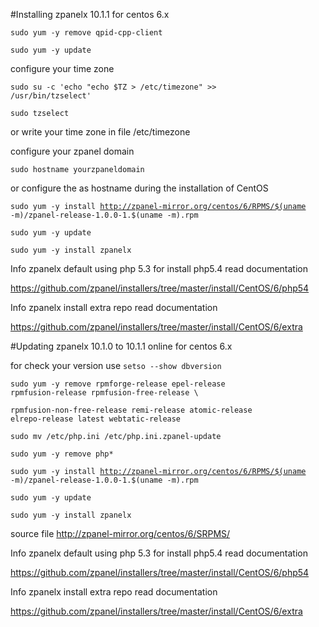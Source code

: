 #Installing zpanelx 10.1.1 for centos 6.x

<code>sudo yum -y remove qpid-cpp-client</code>

<code>sudo yum -y update</code>

configure your time zone

<code>sudo su -c 'echo "echo \$TZ > /etc/timezone" >> /usr/bin/tzselect'</code>

<code>sudo tzselect</code>

or write your time zone in file /etc/timezone

configure your zpanel domain

<code>sudo hostname yourzpaneldomain</code>


or configure the as hostname during the installation of CentOS


<code>sudo yum -y install http://zpanel-mirror.org/centos/6/RPMS/$(uname -m)/zpanel-release-1.0.0-1.$(uname -m).rpm</code>

<code>sudo yum -y update</code>

<code>sudo yum -y install zpanelx</code>

Info zpanelx default using php 5.3 for install php5.4 read documentation 

https://github.com/zpanel/installers/tree/master/install/CentOS/6/php54

Info zpanelx install extra repo read documentation 

https://github.com/zpanel/installers/tree/master/install/CentOS/6/extra





#Updating zpanelx 10.1.0 to 10.1.1 online for centos 6.x

for check your version use <code>setso --show dbversion</code>

<code>sudo yum -y remove rpmforge-release epel-release rpmfusion-release rpmfusion-free-release \ </code>

<code>rpmfusion-non-free-release remi-release atomic-release elrepo-release latest webtatic-release</code>

<code>sudo mv /etc/php.ini /etc/php.ini.zpanel-update</code>

<code>sudo yum -y remove php*</code>

<code>sudo yum -y install http://zpanel-mirror.org/centos/6/RPMS/$(uname -m)/zpanel-release-1.0.0-1.$(uname -m).rpm</code>

<code>sudo yum -y update</code>

<code>sudo yum -y install zpanelx</code>

source file http://zpanel-mirror.org/centos/6/SRPMS/

Info zpanelx default using php 5.3 for install php5.4 read documentation 

https://github.com/zpanel/installers/tree/master/install/CentOS/6/php54


Info zpanelx install extra repo read documentation 

https://github.com/zpanel/installers/tree/master/install/CentOS/6/extra
